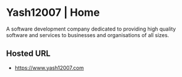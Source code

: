# Yash12007 | Home
A software development company dedicated to providing high quality software and services to businesses and organisations of all sizes.

## Hosted URL
- https://www.yash12007.com

